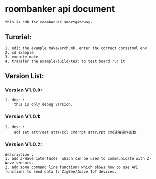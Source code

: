 # roombanker api document  
	this is sdk for roombanker smartgateway.  

## Turorial:  
	1. edit the example make/arch.mk, enter the correct corsstool env  
	2. cd example  
	3. execute make  
	4. transfer the example/build/test to test board run it  

## Version List:  

### Version V1.0.0:  
	1. desc :   
		this is only debug version.

### Version V1.0.1:  
	1. desc : 
		add set_attr/get_attr/zcl_cmd/rpt_attr/rpt_cmd通用操作函数

### Version V1.0.2:

```
description : 
1. add Z-Wave interfaces  which can be used to commnunicate with Z-Wave sensors. 
2. add some command line functions which shows how to use API functions to send data to ZigBee/Zwave IoT devices. 
```